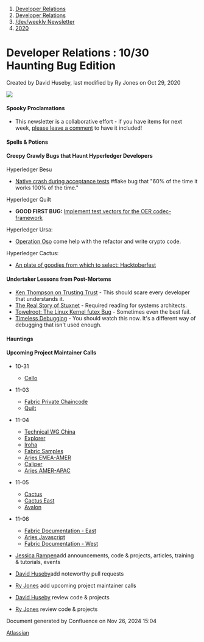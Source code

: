 1. [Developer Relations](index.html)
2. [Developer Relations](Developer-Relations_17170434.html)
3. [/dev/weekly Newsletter](17170445.html)
4. [2020](2020_17170485.html)

# Developer Relations : 10/30 Haunting Bug Edition

Created by David Huseby, last modified by Ry Jones on Oct 29, 2020

![](https://ci5.googleusercontent.com/proxy/MJRSjrctXlb1mME2ABG2bmd6USk_RV1YmMN0IwFTnq8glRSRbLJzh0V5qUIcbOChuHya5NG1I-cT70b6ZaNTwaC4J2E-Hor9uTjrWSCVp0WrYWhNGdQijGkZSxz12C7yGsn43fvqFawLiKE7nw4n6PQZUTM-2lhEnVsqkeEMBLe23PvT=s0-d-e1-ft#http://image.email.thelinuxfoundation.org/lib/fe37157075640475711c73/m/2/0f181714-03b7-4174-9914-2c73127fde89.png)

#### Spooky Proclamations

- This newsletter is a collaborative effort - if you have items for next week, [please leave a comment](https://lf-hyperledger.atlassian.net/wiki/pages/viewpage.action?pageId=17170593) to have it included!

#### Spells &amp; Potions

#### Creepy Crawly Bugs that Haunt Hyperledger Developers

Hyperledger Besu

- [Native crash during acceptance tests](https://github.com/hyperledger/besu/issues/1439) #flake bug that "60% of the time it works 100% of the time."

Hyperledger Quilt

- **GOOD FIRST BUG:** [Implement test vectors for the OER codec-framework](https://github.com/hyperledger/quilt/issues/142)

Hyperledger Ursa:

- [Operation Oso](https://github.com/hyperledger/ursa/issues/151) come help with the refactor and write crypto code.

Hyperledger Cactus:

- [An plate of goodies from which to select: Hacktoberfest](https://github.com/hyperledger/cactus/issues?q=is%3Aissue%20is%3Aopen%20label%3AHacktoberfest)

#### Undertaker Lessons from Post-Mortems

- [Ken Thompson on Trusting Trust](https://web.archive.org/web/20010702132817/http://cm.bell-labs.com/who/ken/trust.html) - This should scare every developer that understands it.
- [The Real Story of Stuxnet](https://spectrum.ieee.org/telecom/security/the-real-story-of-stuxnet) - Required reading for systems architects.
- [Towelroot: The Linux Kernel futex Bug](https://appdome.github.io/2017/11/23/towelroot.html) - Sometimes even the best fail.
- [Timeless Debugging](https://youtu.be/eGl6kpSajag) - You should watch this now. It's a different way of debugging that isn't used enough.

#### Hauntings

#### Upcoming Project Maintainer Calls

- 10-31
  
  - [Cello](https://lists.hyperledger.org/g/cello/viewevent?repeatid=20636&eventid=923103&calstart=2020-10-31)
- 11-03
  
  - [Fabric Private Chaincode](https://lists.hyperledger.org/g/fabric/viewevent?repeatid=22096&eventid=879246&calstart=2020-11-03)
  - [Quilt](https://lists.hyperledger.org/g/quilt/viewevent?repeatid=21422&eventid=879415&calstart=2020-11-03)
- 11-04
  
  - [Technical WG China](https://lists.hyperledger.org/g/twg-china/viewevent?repeatid=25673&eventid=931587&calstart=2020-11-04)
  - [Explorer](https://lists.hyperledger.org/g/explorer/viewevent?repeatid=32213&eventid=936098&calstart=2020-11-04)
  - [Iroha](https://lists.hyperledger.org/g/iroha/viewevent?repeatid=15869&eventid=932719&calstart=2020-11-04)
  - [Fabric Samples](https://lists.hyperledger.org/g/fabric/viewevent?repeatid=27906&eventid=927206&calstart=2020-11-04)
  - [Aries EMEA-AMER](https://lists.hyperledger.org/g/aries/viewevent?repeatid=21923&eventid=916620&calstart=2020-11-04)
  - [Caliper](https://lists.hyperledger.org/g/caliper/viewevent?repeatid=15870&eventid=879065&calstart=2020-11-04)
  - [Aries AMER-APAC](https://lists.hyperledger.org/g/aries/viewevent?repeatid=21922&eventid=916615&calstart=2020-11-04)
- 11-05
  
  - [Cactus](https://lists.hyperledger.org/g/cactus/viewevent?repeatid=32482&eventid=948385&calstart=2020-11-05)
  - [Cactus East](https://lists.hyperledger.org/g/cactus/viewevent?repeatid=29073&eventid=929603&calstart=2020-11-05)
  - [Avalon](https://lists.hyperledger.org/g/avalon/viewevent?repeatid=30770&eventid=897160&calstart=2020-11-05)
- 11-06
  
  - [Fabric Documentation - East](https://lists.hyperledger.org/g/fabric/viewevent?repeatid=22053&eventid=879255&calstart=2020-11-06)
  - [Aries Javascript](https://lists.hyperledger.org/g/aries/viewevent?repeatid=28956&eventid=929602&calstart=2020-11-06)
  - [Fabric Documentation - West](https://lists.hyperledger.org/g/fabric/viewevent?repeatid=21946&eventid=879259&calstart=2020-11-06)

<!--THE END-->

- [Jessica Rampen](https://lf-hyperledger.atlassian.net/wiki/people/5c2e4c479bcfd72df10109cc?ref=confluence)add announcements, code &amp; projects, articles, training &amp; tutorials, events
- [David Huseby](https://lf-hyperledger.atlassian.net/wiki/people/5c81ef6e187e8e0b95b0b1e9?ref=confluence)add noteworthy pull requests
  
- [Ry Jones](https://lf-hyperledger.atlassian.net/wiki/people/557058:078cecfc-fb17-4d9a-8759-b5b74efa6850?ref=confluence) add upcoming project maintainer calls
- [David Huseby](https://lf-hyperledger.atlassian.net/wiki/people/5c81ef6e187e8e0b95b0b1e9?ref=confluence) review code &amp; projects
- [Ry Jones](https://lf-hyperledger.atlassian.net/wiki/people/557058:078cecfc-fb17-4d9a-8759-b5b74efa6850?ref=confluence) review code &amp; projects

Document generated by Confluence on Nov 26, 2024 15:04

[Atlassian](http://www.atlassian.com/)
